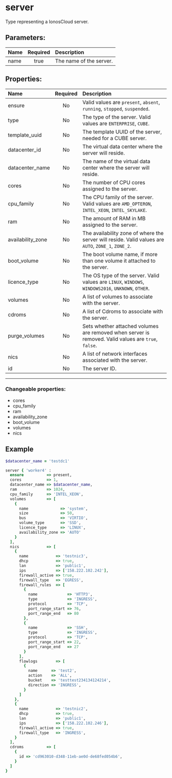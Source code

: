 # server

Type representing a IonosCloud server.

## Parameters:

| Name | Required | Description |
| :--- | :-: | :--- |
| name | true | The name of the server.   |

## Properties:

| Name | Required | Description |
| :--- | :-: | :--- |
| ensure | No |   Valid values are `present`, `absent`, `running`, `stopped`, `suspended`.  |
| type | No | The type of the server.  Valid values are `ENTERPRISE`, `CUBE`.  |
| template_uuid | No | The template UUID of the server, needed for a CUBE server.   |
| datacenter_id | No | The virtual data center where the server will reside.   |
| datacenter_name | No | The name of the virtual data center where the server will reside.   |
| cores | No | The number of CPU cores assigned to the server.   |
| cpu_family | No | The CPU family of the server.  Valid values are `AMD_OPTERON`, `INTEL_XEON`, `INTEL_SKYLAKE`.  |
| ram | No | The amount of RAM in MB assigned to the server.   |
| availability_zone | No | The availability zone of where the server will reside.  Valid values are `AUTO`, `ZONE_1`, `ZONE_2`.  |
| boot_volume | No | The boot volume name, if more than one volume it attached to the server.   |
| licence_type | No | The OS type of the server.  Valid values are `LINUX`, `WINDOWS`, `WINDOWS2016`, `UNKNOWN`, `OTHER`.  |
| volumes | No | A list of volumes to associate with the server.   |
| cdroms | No | A list of Cdroms to associate with the server.   |
| purge_volumes | No | Sets whether attached volumes are removed when server is removed.  Valid values are `true`, `false`.  |
| nics | No | A list of network interfaces associated with the server.   |
| id | No | The server ID.   |
***


### Changeable properties:

* cores
* cpu_family
* ram
* availability_zone
* boot_volume
* volumes
* nics


## Example

```ruby
$datacenter_name = 'testdc1'

server { 'worker4' :
  ensure          => present,
  cores           => 1,
  datacenter_name => $datacenter_name,
  ram             => 1024,
  cpu_family      => 'INTEL_XEON',
  volumes         => [
    {
      name              => 'system',
      size              => 50,
      bus               => 'VIRTIO',
      volume_type       => 'SSD',
      licence_type      => 'LINUX',
      availability_zone => 'AUTO'
    }
  ],
  nics            => [
    {
      name            => 'testnic3',
      dhcp            => true,
      lan             => 'public1',
      ips             => ['158.222.102.242'],
      firewall_active => true,
      firewall_type   => 'EGRESS',
      firewall_rules  => [
        {
          name             => 'HTTP3',
          type             => 'INGRESS',
          protocol         => 'TCP',
          port_range_start => 76,
          port_range_end   => 80
        },
        {
          name             => 'SSH',
          type             => 'INGRESS',
          protocol         => 'TCP',
          port_range_start => 22,
          port_range_end   => 27
        }
      ],
      flowlogs        => [
        {
          name      => 'test2',
          action    => 'ALL',
          bucket    => 'testtest234134124214',
          direction => 'INGRESS',
        }
      ]
    },
    {
      name            => 'testnic2',
      dhcp            => true,
      lan             => 'public1',
      ips             => ['158.222.102.246'],
      firewall_active => true,
      firewall_type   => 'INGRESS',
    }
  ],
  cdroms          => [
    {
      id => 'cd963010-d348-11eb-ae0d-de68fed054b6',
    }
  ]
}

```
